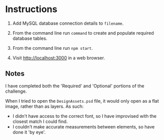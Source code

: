 Instructions
============

1. Add MySQL database connection details to `filename`.

2. From the command line run `command` to create and populate required database tables.

3. From the command line run `npm start`.

4. Visit [http://localhost:3000](http://localhost:3000) in a web browser.

Notes
-----
I have completed both the 'Required' and 'Optional' portions of the challenge.

When I tried to open the `DesignAssets.psd` file, it would only open as a flat image, rather than as layers. As such:

 - I didn't have access to the correct font, so I have improvised with the closest match I could find.
 - I couldn't make accurate measurements between elements, so have done it 'by eye'.
